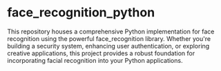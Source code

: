 # face_recognition_python
This repository houses a comprehensive Python implementation for face recognition using the powerful face_recognition library. Whether you're building a security system, enhancing user authentication, or exploring creative applications, this project provides a robust foundation for incorporating facial recognition into your Python applications.

